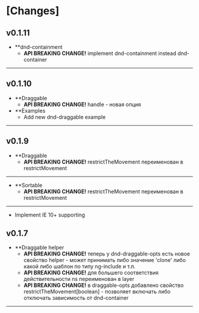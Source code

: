 # [Changes]

## v0.1.11
* **dnd-containment
  * **API BREAKING CHANGE!** implement dnd-containment instead dnd-container
* **

## v0.1.10
* **Draggable
  * **API BREAKING CHANGE!** handle - новая опция
* **Examples
  * Add new dnd-draggable example
* **

## v0.1.9

* **Draggable
  * **API BREAKING CHANGE!** restrictTheMovement переименован в restrictMovement
* **

* **Sortable
  * **API BREAKING CHANGE!** restrictTheMovement переименован в restrictMovement
* **

 * Implement IE 10+ supporting

## v0.1.7
* **Draggable helper
  * **API BREAKING CHANGE!** теперь у dnd-draggable-opts есть новое свойство helper - может принимать либо значение 'clone' либо какой либо шаблон по типу ng-include и т.п.
  * **API BREAKING CHANGE!** для большего соответствия действительности ns переименован в layer
  * **API BREAKING CHANGE!** в draggable-opts добавлено свойство restrictTheMovement[boolean] - позволяет включать либо отключать зависимость от dnd-container
* **
